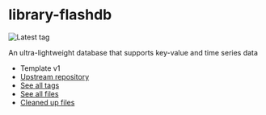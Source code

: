 # library-flashdb

![Latest tag](https://img.shields.io/github/v/tag/libretuya/library-flashdb?label=latest%20tag)

An ultra-lightweight database that supports key-value and time series data

- Template v1
- [Upstream repository](https://github.com/armink/FlashDB)
- [See all tags](https://github.com/libretuya/library-flashdb/tags)
- [See all files](https://github.com/libretuya/library-flashdb/tree/platformio)
- [Cleaned up files](https://github.com/libretuya/library-flashdb/blob/actions/.github/workflows/platformio-package.yml#L44-L48)

